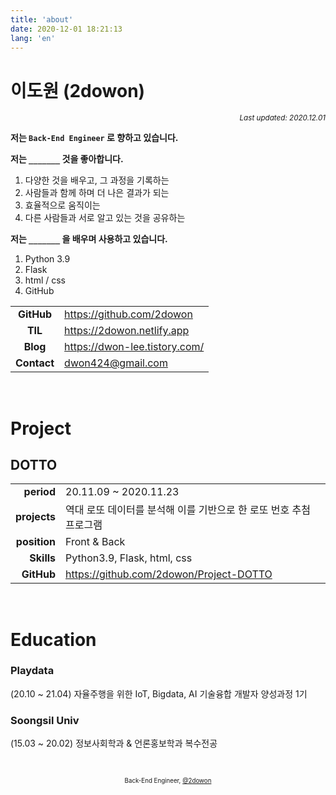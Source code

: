 ```yaml
---
title: 'about'
date: 2020-12-01 18:21:13
lang: 'en'
---
```



# 이도원 (2dowon)

<div align="right"><sub><i>Last updated: 2020.12.01</i></sub></div>

**저는 `Back-End Engineer` 로 향하고 있습니다.**

**저는 `_______` 것을 좋아합니다.**
1. 다양한 것을 배우고, 그 과정을 기록하는
2. 사람들과 함께 하며 더 나은 결과가 되는 
3. 효율적으로 움직이는
4. 다른 사람들과 서로 알고 있는 것을 공유하는

**저는 `_______` 을 배우며 사용하고 있습니다.**
1. Python 3.9
2. Flask
3. html / css
4. GitHub


|             |                                         |
| :---------: | --------------------------------------- |
| **GitHub**  | https://github.com/2dowon               |
| **TIL**     | https://2dowon.netlify.app              |
| **Blog**    | https://dwon-lee.tistory.com/           |
| **Contact** | <dwon424@gmail.com>                     |


<br />

# Project

## DOTTO

|              |                                                                 |
| -----------: | --------------------------------------------------------------- |
|   **period** | 20.11.09 ~ 2020.11.23                                           |
| **projects** | 역대 로또 데이터를 분석해 이를 기반으로 한 로또 번호 추첨 프로그램    |
| **position** | Front & Back                                                    |
| **Skills**   | Python3.9, Flask, html, css                                     |
| **GitHub**   | https://github.com/2dowon/Project-DOTTO                         |


<br />

# Education

### Playdata

(20.10 ~ 21.04) 자율주행을 위한 IoT, Bigdata, AI 기술융합 개발자 양성과정 1기

### Soongsil Univ

(15.03 ~ 20.02) 정보사회학과 & 언론홍보학과 복수전공


<div align="center" class="final">



<br/>

<sub><sup>Back-End Engineer, <a href="https://github.com/2dowon">@2dowon</a></sup></sub>

</div>